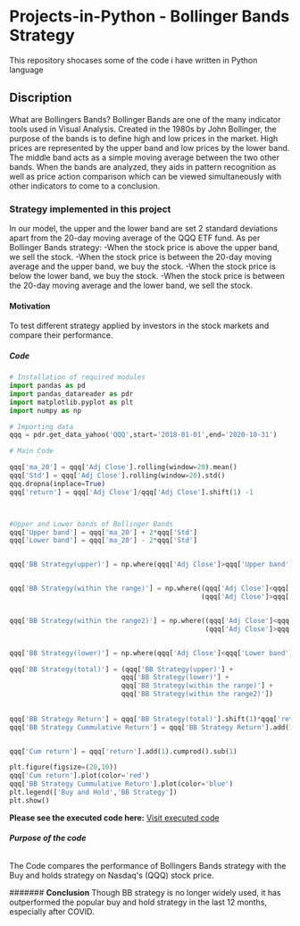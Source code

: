 # **Projects-in-Python - Bollinger Bands Strategy**
This repository shocases some of the code i have written in Python language

##  Discription

What are Bollingers Bands? 
Bollinger Bands are one of the many indicator tools used in Visual Analysis. Created in the 1980s by John Bollinger, the purpose of the bands is to define high and low prices in the market. High prices are represented by the upper band and low prices by the lower band. The middle band acts as a simple moving average between the two other bands. When the bands are analyzed, they aids in pattern recognition as well as price action comparison which can be viewed simultaneously with other indicators to come to a conclusion.

### **Strategy implemented in this project**

In our model, the upper and the lower band are set 2 standard deviations apart from the 20-day moving average of the QQQ ETF fund. 
As per Bollinger Bands strategy: 
-When the stock price is above the upper band, we sell the stock.
-When the stock price is between the 20-day moving average and the upper band, we buy the stock. 
-When the stock price is below the lower band, we buy the stock. 
-When the stock price is between the 20-day moving average and the lower band, we sell the stock.

#### **Motivation**
To test different strategy applied by investors in the stock markets and compare their performance. 


##### **Code**

```python
# Installation of required modules
import pandas as pd
import pandas_datareader as pdr
import matplotlib.pyplot as plt
import numpy as np

# Importing data
qqq = pdr.get_data_yahoo('QQQ',start='2018-01-01',end='2020-10-31')

# Main Code

qqq['ma_20'] = qqq['Adj Close'].rolling(window=20).mean()
qqq['Std'] = qqq['Adj Close'].rolling(window=20).std()
qqq.dropna(inplace=True)
qqq['return'] = qqq['Adj Close']/qqq['Adj Close'].shift(1) -1



#Upper and Lower bands of Bollinger Bands
qqq['Upper band'] = qqq['ma_20'] + 2*qqq['Std']
qqq['Lower band'] = qqq['ma_20'] - 2*qqq['Std']


qqq['BB Strategy(upper)'] = np.where(qqq['Adj Close']>qqq['Upper band'],-1,0)


qqq['BB Strategy(within the range)'] = np.where((qqq['Adj Close']<qqq['Upper band']) & 
                                                (qqq['Adj Close']>qqq['ma_20']),1,0)


qqq['BB Strategy(within the range2)'] = np.where((qqq['Adj Close']<qqq['ma_20']) & 
                                                 (qqq['Adj Close']>qqq['Lower band']),-1,0)


qqq['BB Strategy(lower)'] = np.where(qqq['Adj Close']<qqq['Lower band'],1,0)

qqq['BB Strategy(total)'] = (qqq['BB Strategy(upper)'] + 
                            qqq['BB Strategy(lower)'] + 
                            qqq['BB Strategy(within the range)'] + 
                            qqq['BB Strategy(within the range2)'])
            
            
qqq['BB Strategy Return'] = qqq['BB Strategy(total)'].shift(1)*qqq['return']
qqq['BB Strategy Cummulative Return'] = qqq['BB Strategy Return'].add(1).cumprod().sub(1)


qqq['Cum return'] = qqq['return'].add(1).cumprod().sub(1)

plt.figure(figsize=(20,10))
qqq['Cum return'].plot(color='red')
qqq['BB Strategy Cummulative Return'].plot(color='blue')
plt.legend(['Buy and Hold','BB Strategy'])
plt.show()
```
**Please see the executed code here:**
[Visit executed code](https://github.com/vadukia2/Projects-in-Python/blob/main/Bollinger%20Bonds%20strategy.ipynb)


###### **Purpose of the code**
The Code compares the performance of Bollingers Bands strategy with the Buy and holds strategy on Nasdaq's (QQQ) stock price.    


####### **Conclusion**
Though BB strategy is no longer widely used, it has outperformed the popular buy and hold strategy in the last 12 months, especially after COVID.
